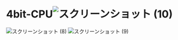 # 4bit-CPU![スクリーンショット (10)](https://github.com/21km43/4bit-CPU/assets/48169975/bb885191-2018-4cc7-a48b-3fe223f6527b)
![スクリーンショット (8)](https://github.com/21km43/4bit-CPU/assets/48169975/9673a048-0d32-43c9-9aa0-33bb41eca687)
![スクリーンショット (9)](https://github.com/21km43/4bit-CPU/assets/48169975/f4788cdf-3e16-4b9a-806e-e68cfe15c58f)

